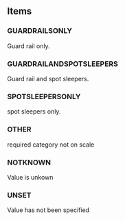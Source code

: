 

<!-- end of short definition -->
## Items

### GUARDRAILSONLY
Guard rail only.

### GUARDRAILANDSPOTSLEEPERS
Guard rail and spot sleepers.

### SPOTSLEEPERSONLY
spot sleepers only.

### OTHER
required category not on scale

### NOTKNOWN
Value is unkown

### UNSET
Value has not been specified
